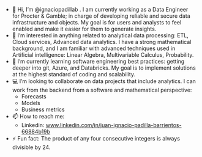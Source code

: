 - 👋 Hi, I’m @ignaciopadillab . I am currently working as a Data Engineer for Procter & Gamble; in charge of developing reliable and secure data infrastructure and objects. My goal is for users and analysts to feel enabled and make it easier for them to generate insights.
- 👀 I’m interested in anything related to analytical data processing: ETL, Cloud services, Advanced data analytics. I have a strong mathematical background, and I am familiar with advanced techniques used in Artificial intelligence: Linear Algebra, Multivariable Calculus, Probability.
- 🌱 I’m currently learning software engineering best practices: getting deeper into git, Azure, and Databricks. My goal is to implement solutions at the highest standard of coding and scalability.
- :computer: I’m looking to collaborate on data projects that include analytics. I can work from the backend from a software and mathematical perspective:
  - Forecasts
  - Models
  - Business metrics
- 📫 How to reach me:
  - Linkedin: www.linkedin.com/in/juan-ignacio-padilla-barrientos-66884b19b
- ⚡ Fun fact: The product of any four consecutive integers is always divisible by 24.

<!---
ignaciopadillab/ignaciopadillab is a ✨ special ✨ repository because its `README.md` (this file) appears on your GitHub profile.
You can click the Preview link to take a look at your changes.
--->
